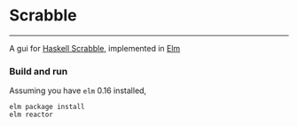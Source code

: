 # Scrabble
---

A gui for [Haskell Scrabble](https://github.com/joshcough/Scrabble), implemented in [Elm](elm-lang.org)


### Build and run


Assuming you have `elm` 0.16 installed,


```
elm package install
elm reactor
```
